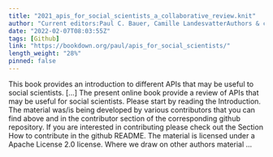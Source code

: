 ```yaml
---
title: "2021_apis_for_social_scientists_a_collaborative_review.knit"
author: "Current editors:Paul C. Bauer, Camille LandesvatterAuthors & contributors:Paul C. Bauer, Jan Behnert, Lion Behrens, Chung-hong Chan, Lukas Isermann, Philipp Kadel, Melike N. Kaplan, Jana Klein, Markus Konrad, Barbara K. Kreis, Dean Lajic, Camille Landesvatter, Madleen Meier-Barthold, Ondrej Pekacek, Pirmin Stöckle, Malte Söhren"
date: "2022-02-07T08:03:55Z"
tags: [Github]
link: "https://bookdown.org/paul/apis_for_social_scientists/"
length_weight: "28%"
pinned: false
---
```


This book provides an introduction to different APIs that may be useful to social scientists. [...] The present online book provide a review of APIs that may be useful for social scientists. Please start by reading the Introduction. The material was/is being developed by various contributors that you can find above and in the contributor section of the corresponding github repository. If you are interested in contributing please check out the Section How to contribute in the github README. The material is licensed under a Apache License 2.0 license. Where we draw on other authors material ...
